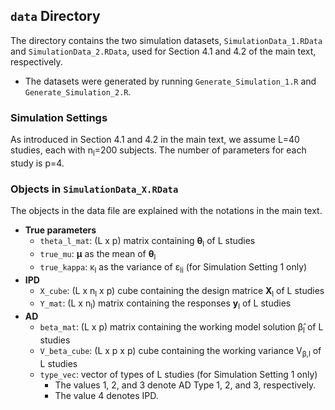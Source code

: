 ## `data` Directory  

The directory contains the two simulation datasets, `SimulationData_1.RData` and `SimulationData_2.RData`,  used for Section 4.1 and 4.2 of the main text, respectively.
  - The datasets were generated by running `Generate_Simulation_1.R` and `Generate_Simulation_2.R`.

### Simulation Settings

As introduced in Section 4.1 and 4.2 in the main text, we assume L=40 studies, each with n<sub>l</sub>=200 subjects. The number of parameters for each study is p=4. 

### Objects in `SimulationData_X.RData`

The objects in the data file are explained with the notations in the main text. 
  - **True parameters**
      - `theta_l_mat`: (L x p) matrix containing <b>θ</b><sub>l</sub> of L studies
      - `true_mu`: <b>μ</b> as the mean of <b>θ</b><sub>l</sub>
      - `true_kappa`: κ<sub>l</sub> as the variance of ε<sub>li</sub> (for Simulation Setting 1 only)
  - **IPD**
      - `X_cube`: (L x n<sub>l</sub> x p) cube containing the design matrice <b>X</b><sub>l</sub> of L studies
      - `Y_mat`: (L x n<sub>l</sub>) matrix containing the responses <b>y</b><sub>l</sub> of L studies
  - **AD**
      - `beta_mat`: (L x p) matrix containing the working model solution β&#770;<sub>l</sub> of L studies
      - `V_beta_cube`: (L x p x p) cube containing the working variance V<sub>β,l</sub> of L studies
      - `type_vec`: vector of types of L studies (for Simulation Setting 1 only)
          - The values 1, 2, and 3 denote AD Type 1, 2, and 3, respectively.
          - The value 4 denotes IPD.

